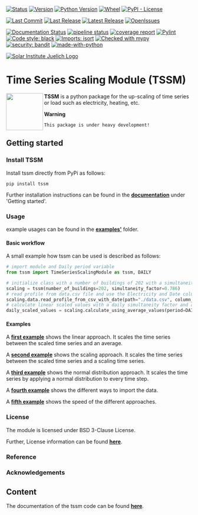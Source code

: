 [![Status](https://img.shields.io/pypi/status/tssm)](https://pypi.python.org/pypi/tssm)
[![Version](https://img.shields.io/pypi/v/tssm.svg)](https://pypi.python.org/pypi/tssm)
[![Python Version](https://img.shields.io/pypi/pyversions/tssm)](https://pypi.python.org/pypi/tssm)
[![Wheel](https://img.shields.io/pypi/wheel/tssm)](https://pypi.python.org/pypi/tssm)
[![PyPI - License](https://img.shields.io/pypi/l/tssm)](https://opensource.org/licenses/BSD-3-Clause)

[![Last Commit](https://git.fh-aachen.de/tb5152e/tssm/-/jobs/artifacts/main/raw/public/badges/last_commit.svg?job=badges)](https://git.fh-aachen.de/tb5152e/tssm/-/commits/main)
[![Last Release](https://git.fh-aachen.de/tb5152e/tssm/-/jobs/artifacts/main/raw/public/badges/last_release.svg?job=badges)](https://git.fh-aachen.de/tb5152e/tssm/-/commits/main)
[![Latest Release](https://git.fh-aachen.de/tb5152e/tssm/-/badges/release.svg)](https://git.fh-aachen.de/tb5152e/diversityfactor/-/releases)
[![OpenIssues](https://git.fh-aachen.de/tb5152e/tssm/-/jobs/artifacts/main/raw/public/badges/open_issues.svg?job=badges)](https://git.fh-aachen.de/tb5152e/tssm/-/issues)

[![Documentation Status](https://readthedocs.org/projects/tssm/badge/?version=latest)](https://tssm.readthedocs.io/en/latest/?badge=latest)
[![pipeline status](https://git.fh-aachen.de/tb5152e/tssm/badges/main/pipeline.svg)](https://git.fh-aachen.de/tb5152e/tssm/-/commits/main)
[![coverage report](https://git.fh-aachen.de/tb5152e/tssm/badges/main/coverage.svg)](https://git.fh-aachen.de/tb5152e/tssm/-/commits/main)
[![Pylint](https://git.fh-aachen.de/tb5152e/tssm/-/jobs/artifacts/main/raw/public/pylint/pylint.svg&job=pylint)](https://pylint.pycqa.org/en/latest/)
[![Code style: black](https://img.shields.io/badge/code%20style-black-000000.svg)](https://github.com/psf/black)
[![Imports: isort](https://img.shields.io/badge/%20imports-isort-%231674b1&labelColor=ef8336)](https://pycqa.github.io/isort/)
[![Checked with mypy](https://img.shields.io/badge/mypy-checked-blue)](http://mypy-lang.org/)
[![security: bandit](https://img.shields.io/badge/security-bandit-success.svg)](https://github.com/PyCQA/bandit)
[![made-with-python](https://img.shields.io/badge/Made%20with-Python-1f425f.svg)](https://www.python.org/)


<a href="https://www.fh-aachen.de/forschung/solar-institut-juelich"><img src="https://www.fh-aachen.de/fileadmin/ins/ins_sij/Wortmarke_SIJ_ts_web.jpg" 
alt="Solar Institute Juelich Logo"></a> 

# Time Series Scaling Module  (TSSM)
<img src="./docs/sources/_static/Logo.svg" width="100" align="left">

**TSSM** is a python package for the up-scaling of time series or load such as electricity, heating, etc. 


**Warning**
```{warning} 
This package is under heavy development!
```

## Getting started

### Install TSSM

Install tssm directly from PyPi as follows: 

```console
pip install tssm
```

Further installation instructions can be found in the [**documentation**](http://tssm.rtfd.io/) under 'Getting started'.


### Usage

example usages can be found in the [**examples'**](https://git.fh-aachen.de/tb5152e/tssm/-/blob/main/examples) folder.


#### Basic workflow

A small example how tssm can be used is described as follows:

```python
# import module and Daily period variable
from tssm import TimeSeriesScalingModule as tssm, DAILY

# initialize class with a number of buildings of 202 with a simultaneity factor of 0.786
scaling = tssm(number_of_buildings=202, simultaneity_factor=0.786)
# read profile from data.csv file and use the Electricity and Date column
scaling.data.read_profile_from_csv_with_date(path="./data.csv", column_of_load="Electricity", column_of_date="Date")
# calculate linear scaled values with a daily simultaneity factor and average value
daily_scaled_values = scaling.calculate_using_average_values(period=DAILY)
```

#### Examples
A [**first example**](https://git.fh-aachen.de/tb5152e/tssm/-/blob/main/examples/example_linear.py) shows the linear approach. It scales the time series between the scaled time series and an average.

A [**second example**](https://git.fh-aachen.de/tb5152e/tssm/-/blob/main/examples/example_scaling.py) shows the scaling approach. It scales the time series between the scaled time series and a scaling time 
series.

A [**third example**](https://git.fh-aachen.de/tb5152e/tssm/-/blob/main/examples/example_normal_distribution.py) shows the normal distribution approach. It scales the time series by applying a normal 
distribution to every time step.

A [**fourth example**](https://git.fh-aachen.de/tb5152e/tssm/-/blob/main/examples/example_of_different_method_2_import_profiles.py) shows the different ways to import the data.

A [**fifth example**](https://git.fh-aachen.de/tb5152e/tssm/-/blob/main/examples/example_speed_comparison.py) shows the speed of the different approaches.

### License

The module is licensed under BSD 3-Clause License.

Further, License information can be found [**here**](https://git.fh-aachen.de/tb5152e/tssm/-/blob/main/LICENSE).

### Reference

### Acknowledgements


## Content

The documentation of the tssm code can be found [**here**](http://tssm.rtfd.io/).
